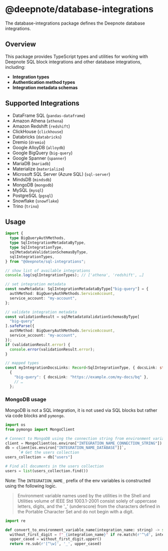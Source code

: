 # @deepnote/database-integrations

The database-integrations package defines the Deepnote database integrations.

## Overview

This package provides TypeScript types and utilities for working with Deepnote SQL block integrations and other database integrations, including:

- **Integration types**
- **Authentication method types**
- **Integration metadata schemas**

## Supported Integrations

- DataFrame SQL (`pandas-dataframe`)
- Amazon Athena (`athena`)
- Amazon Redshift (`redshift`)
- ClickHouse (`clickhouse`)
- Databricks (`databricks`)
- Dremio (`dremio`)
- Google AlloyDB (`alloydb`)
- Google BigQuery (`big-query`)
- Google Spanner (`spanner`)
- MariaDB (`mariadb`)
- Materialize (`materialize`)
- Microsoft SQL Server (Azure SQL) (`sql-server`)
- MindsDB (`mindsdb`)
- MongoDB (`mongodb`)
- MySQL (`mysql`)
- PostgreSQL (`pgsql`)
- Snowflake (`snowflake`)
- Trino (`trino`)

## Usage

```ts
import {
  type BigQueryAuthMethods,
  type SqlIntegrationMetadataByType,
  type SqlIntegrationType,
  sqlMetadataValidationSchemasByType,
  sqlIntegrationTypes,
} from "@deepnote/sql-integrations";

// show list of available integrations
console.log(sqlIntegrationTypes); // ['athena', 'redshift', …]

// set integration metadata
const newMetadata: SqlIntegrationMetadataByType["big-query"] = {
  authMethod: BigQueryAuthMethods.ServiceAccount,
  service_account: "my-account",
};

// validate integration metadata
const validationResult = sqlMetadataValidationSchemasByType[
  "big-query"
].safeParse({
  authMethod: BigQueryAuthMethods.ServiceAccount,
  service_account: "my-account",
});
if (validationResult.error) {
  console.error(validationResult.error);
}

// mapped types
const myIntegrationDocsLinks: Record<SqlIntegrationType, { docsLink: string }> =
  {
    "big-query": { docsLink: "https://example.com/my-docs/bq" },
    // …
  };
```

### MongoDB usage

MongoDB is not a SQL integration, it is not used via SQL blocks but rather via code blocks and `pymongo`.

```python
import os
from pymongo import MongoClient

# Connect to MongoDB using the connection string from environment variables
client = MongoClient(os.environ["INTEGRATION_NAME_CONNECTION_STRING"])
db = client[os.environ["INTEGRATION_NAME_DATABASE"]]`,
      `# Get the users collection
users_collection = db["users"]

# Find all documents in the users collection
users = list(users_collection.find())
```

Note: The `INTEGRATION_NAME_` prefix of the env variables is constructed using the following logic.

> Environment variable names used by the utilities in the Shell and Utilities volume of IEEE Std 1003.1-2001 consist solely of uppercase letters, digits, and the '\_' (underscore) from the characters defined in the Portable Character Set and do not begin with a digit.

```python
import re

def convert_to_environment_variable_name(integration_name: string) -> str:
  without_first_digit = f"_{integration_name}" if re.match(r'^\d', integration_name) else integration_name
  upper_cased = without_first_digit.upper()
  return re.sub(r'[^\w]', '_', upper_cased)
```
